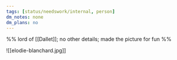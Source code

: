 ```yaml
---
tags: [status/needswork/internal, person]
dm_notes: none
dm_plans: no
---
```


%% lord of [[Dallet]]; no other details; made the picture for fun  %%

![[elodie-blanchard.jpg]]